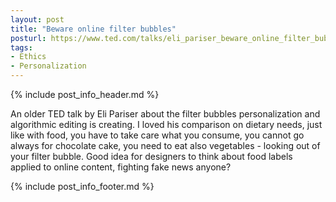 ```yaml
---
layout: post
title: "Beware online filter bubbles"
posturl: https://www.ted.com/talks/eli_pariser_beware_online_filter_bubbles
tags:
- Ethics
- Personalization
---
```


{% include post_info_header.md %}

An older TED talk by Eli Pariser about the filter bubbles personalization and algorithmic editing is creating. I loved his comparison on dietary needs, just like with food, you have to take care what you consume, you cannot go always for chocolate cake, you need to eat also vegetables - looking out of your filter bubble. Good idea for designers to think about food labels applied to online content, fighting fake news anyone?

<!--more-->
{% include post_info_footer.md %}
